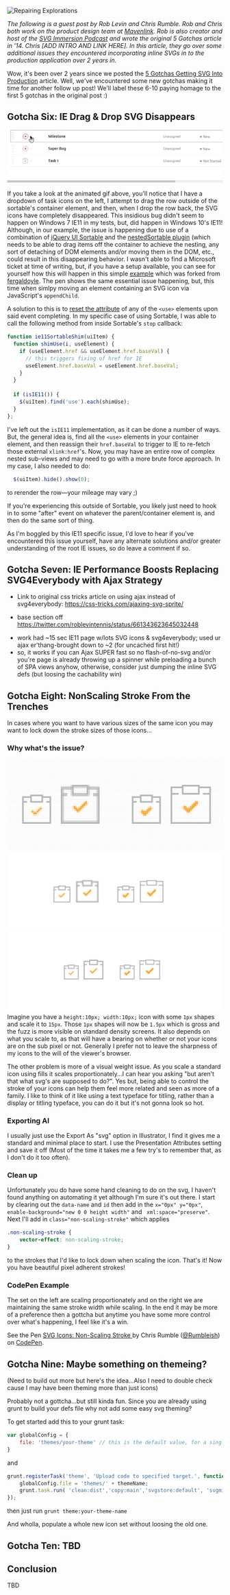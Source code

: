 ![Repairing Explorations](https://roblevintennis.github.io/guest-posts/css-tricks-5-gotchas-getting-svgs-into-production/more-gotchas/images/repairing-explorations.svg)
	
<em class="explanation">The following is a guest post by Rob Levin and Chris Rumble. Rob and Chris both work on the product design team at <a href="https://medium.com/mavenlink-product-development">Mavenlink</a>. Rob is also creator and host of the [SVG Immersion Podcast](http://svgimmersion.com/) and wrote the original 5 Gotchas article in '14. Chris [ADD INTRO AND LINK HERE]. In this article, they go over some additional issues they encountered incorporating inline SVGs in to the production application over 2 years in.</em> 

Wow, it's been over 2 years since we posted the [5 Gotchas Getting SVG Into Production](https://css-tricks.com/gotchas-on-getting-svg-into-production/) article. Well, we've encountered some new gotchas making it time for another follow up post! We'll label these 6-10 paying homage to the first 5 gotchas in the original post :)

## Gotcha Six: IE Drag & Drop SVG Disappears

![SVG Disappears After Drag and Drop](./images/IE11-disappearing-svg-after-drag-ot.gif "Disappearing SVG in IE")

If you take a look at the animated gif above, you'll notice that I have a dropdown of task icons on the left, I attempt to drag the row outside of the sortable's container element, and then, when I drop the row back, the SVG icons have completely disappeared. This insidious bug didn't seem to happen on Windows 7 IE11 in my tests, but, did happen in Windows 10's IE11!  Although, in our example, the issue is happening due to use of a combination of [jQuery UI Sortable](https://jqueryui.com/sortable/) and the [nestedSortable plugin](https://github.com/ilikenwf/nestedSortable) (which needs to be able to drag items off the container to achieve the nesting, any sort of detaching of DOM elements and/or moving them in the DOM, etc., could result in this disappearing behavior. I wasn't able to find a Microsoft ticket at time of writing, but, if you have a setup available, you can see for yourself how this will happen in this simple [example](https://codepen.io/roblevin/pen/RgZJLd?editors=1010) which was forked from [fergaldoyle](https://github.com/fergaldoyle). The pen shows the same essential issue happening, but, this time when simlpy moving an element containing an SVG icon via JavaScript's `appendChild`.

A solution to this is to [reset the attribute](https://stackoverflow.com/questions/31900472/use-jquery-to-change-xlinkhref-attribute-of-svg-element/37667689#37667689) of any of the `<use>` elements upon said event completing. In my specific case of using Sortable, I was able to call the following method from inside Sortable's  `stop` callback:

```javascript
function ie11SortableShim(uiItem) {
  function shimUse(i, useElement) {
    if (useElement.href && useElement.href.baseVal) {
      // this triggers fixing of href for IE
      useElement.href.baseVal = useElement.href.baseVal;
    }
  }

  if (isIE11()) {
    $(uiItem).find('use').each(shimUse);
  }
};
```

I've left out the `isIE11` implementation, as it can be done a number of ways. But, the general idea is, find all the `<use>` elements in your container element, and then reassign their `href.baseVal` to trigger to IE to re-fetch those external `xlink:href`'s. Now, you may have an entire row of complex nested sub-views and may need to go with a more brute force approach. In my case, I also needed to do:
```javascript
  $(uiItem).hide().show(0);
```
to rerender the row—your mileage may vary ;)

If you're experiencing this outside of Sortable, you likely just need to hook in to some "after" event on whatever the parent/container element is, and then do the same sort of thing.

As I'm boggled by this IE11 specific issue, I'd love to hear if you've encountered this issue yourself, have any alternate solutions and/or greater understanding of the root IE issues, so do leave a comment if so.

## Gotcha Seven: IE Performance Boosts Replacing SVG4Everybody with Ajax Strategy

* Link to original css tricks article on using ajax instead of svg4everybody: https://css-tricks.com/ajaxing-svg-sprite/

* base section off https://twitter.com/roblevintennis/status/661343623645032448 
- work had ~15 sec IE11 page w/lots SVG icons & svg4everybody; used ur ajax er'thang-brought down to ~2 (for uncached first hit!)
- so, it works if you can Ajax SUPER fast so no flash-of-no-svg and/or you're page is already throwing up a spinner while preloading a bunch of SPA views anyhow, otherwise, consider just dumping the inline SVG defs (but loosing the cachability win)

## Gotcha Eight: NonScaling Stroke From the Trenches

In cases where you want to have various sizes of the same icon you may want to lock down the stroke sizes of those icons...

### Why what's the issue?
![Strokes VS Fills](./images/strokes-vs-fills.png "Strokes VS Fills")
![Strokes VS Fills](./images/strokes-vs-fills-smaller.png "Strokes VS Fills")
![Strokes VS Fills](./images/strokes-vs-fills-no-pixel-preview.png "Strokes VS Fills")
Imagine you have a `height:10px; width:10px;` icon with some `1px` shapes and scale it to `15px`. Those `1px` shapes will now be `1.5px` which is gross and the fuzz is more visible on standard density screens.  It also depends on what you scale to, as that will have a bearing on whether or not your icons are on the sub pixel or not. Generally I prefer not to leave the sharpness of my icons to the will of the viewer's browser.
 
The other problem is more of a visual weight issue. As you scale a standard icon using fills it scales proportionately...I can hear you asking "but aren't that what svg's are supposed to do?". Yes but, being able to control the stroke of your icons can help them feel more related and seen as more of a family. I like to think of it like using a text typeface for titling, rather than a display or titling typeface, you can do it but it's not gonna look so hot.

### Exporting AI
I usually just use the Export As "svg" option in Illustrator, I find it gives me a standard and minimal place to start. I use the Presentation Attributes setting and save it off (Most of the time it takes me a few try's to remember that, as I don't do it too often).

### Clean up
Unfortunately you do have some hand cleaning to do on the svg, I haven't found anything on automating it yet although I'm sure it's out there. I start by clearing out the `data-name` and `id` then add in the `x="0px" y="0px"`, `enable-background="new 0 0 height width"` and ` xml:space="preserve"`. Next I'll add in `class="non-scaling-stroke"` which applies

```css
.non-scaling-stroke {
	vector-effect: non-scaling-stroke;
}
```

to the strokes that I'd like to lock down when scaling the icon. That's it! Now you have beautiful pixel adherent strokes!

### CodePen Example

The set on the left are scaling proportionately and on the right we are maintaining the same stroke width while scaling. In the end it may be more of a preference then a gottcha but anytime you have some more control over what's happening, I feel like it's a win.
<p data-height="275" data-theme-id="light" data-slug-hash="QgMBRB" data-default-tab="result" data-user="Rumbleish" data-embed-version="2" data-pen-title="SVG Icons: Non-Scaling Stroke " class="codepen">See the Pen <a href="https://codepen.io/Rumbleish/pen/QgMBRB/">SVG Icons: Non-Scaling Stroke </a> by Chris Rumble (<a href="https://codepen.io/Rumbleish">@Rumbleish</a>) on <a href="https://codepen.io">CodePen</a>.</p>
<script async src="https://production-assets.codepen.io/assets/embed/ei.js"></script>

## Gotcha Nine: Maybe something on themeing?
(Need to build out more but here's the idea...Also I need to double check cause I may have been theming more than just icons) 

Probably not a gottcha...but still kinda fun. Since you are already using grunt to build your defs file why not add some easy svg theming? 

To get started add this to your grunt task:

```javascript
var globalConfig = {
	file: 'themes/your-theme' // this is the default value, for a single project.
}
```
and 

```javascript
grunt.registerTask('theme', 'Upload code to specified target.', function(themeName) {
    globalConfig.file = 'themes/' + themeName;
    grunt.task.run( 'clean:dist','copy:main','svgstore:default', 'svgmin:dist');
});
```
then just run `grunt theme:your-theme-name`

And wholla, populate a whole new icon set without loosing the old one.




## Gotcha Ten: TBD

## Conclusion
TBD
